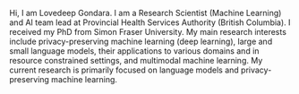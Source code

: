 Hi, I am Lovedeep Gondara. I am a Research Scientist (Machine Learning) and AI team lead at Provincial Health Services Authority (British Columbia). I received my PhD from Simon Fraser University. My main research interests include privacy-preserving machine learning (deep learning), large and small language models, their applications to various domains and in resource constrained settings, and multimodal machine learning. My current research is primarily focused on language models and privacy-preserving machine learning.
